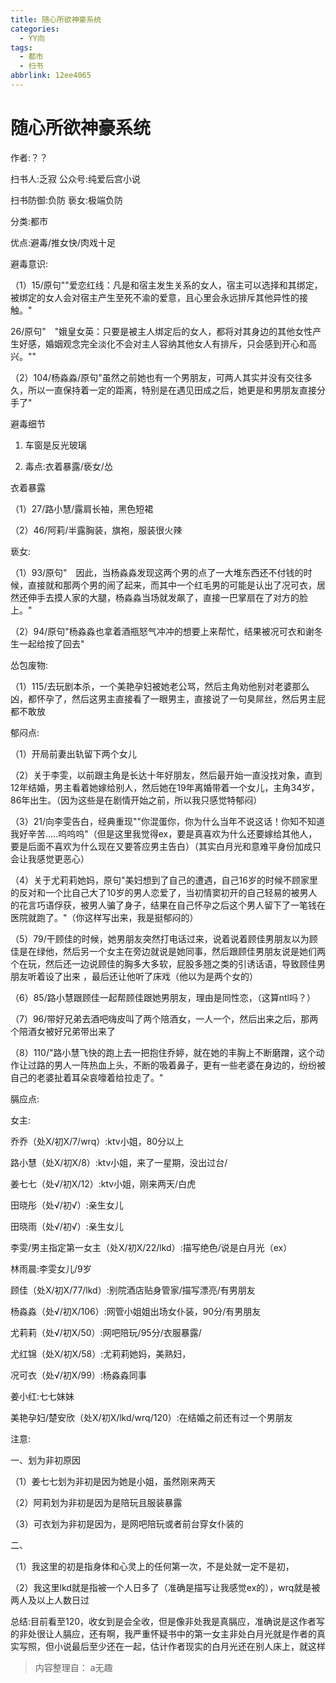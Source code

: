 ```yaml
---
title: 随心所欲神豪系统
categories:
  - YY向
tags:
  - 都市
  - 扫书
abbrlink: 12ee4065
---
```

# 随心所欲神豪系统
作者:？？

扫书人:乏寂 公众号:纯爱后宫小说

扫书防御:负防 亵女:极端负防

分类:都市

优点:避毒/推女快/肉戏十足

避毒意识:

（1）15/原句""爱恋红线：凡是和宿主发生关系的女人，宿主可以选择和其绑定，被绑定的女人会对宿主产生至死不渝的爱意，且心里会永远排斥其他异性的接触。"

26/原句"　"娥皇女英：只要是被主人绑定后的女人，都将对其身边的其他女性产生好感，婚姻观念完全淡化不会对主人容纳其他女人有排斥，只会感到开心和高兴。""

（2）104/杨淼淼/原句"虽然之前她也有一个男朋友，可两人其实并没有交往多久，所以一直保持着一定的距离，特别是在遇见田成之后，她更是和男朋友直接分手了"

避毒细节

1.  车窗是反光玻璃

2.  毒点:衣着暴露/亵女/怂

衣着暴露

（1）27/路小慧/露肩长袖，黑色短裙

（2）46/阿莉/半露胸装，旗袍，服装很火辣

亵女:

（1）93/原句"　因此，当杨淼淼发现这两个男的点了一大堆东西还不付钱的时候，直接就和那两个男的闹了起来，而其中一个红毛男的可能是认出了况可衣，居然还伸手去摸人家的大腿，杨淼淼当场就发飙了，直接一巴掌扇在了对方的脸上。"

（2）94/原句"杨淼淼也拿着酒瓶怒气冲冲的想要上来帮忙，结果被况可衣和谢冬生一起给按了回去"

怂包废物:

（1）115/去玩剧本杀，一个美艳孕妇被她老公骂，然后主角劝他别对老婆那么凶，都怀孕了，然后这男主直接看了一眼男主，直接说了一句臭屌丝，然后男主屁都不敢放

郁闷点:

（1）开局前妻出轨留下两个女儿

（2）关于李雯，以前跟主角是长达十年好朋友，然后最开始一直没找对象，直到12年结婚，男主看着她嫁给别人，然后她在19年离婚带着一个女儿，主角34岁，86年出生。（因为这些是在剧情开始之前，所以我只感觉特郁闷）

（3）21/向李雯告白，经典重现""你混蛋你，你为什么当年不说这话！你知不知道我好辛苦.....呜呜呜"（但是这里我觉得ex，要是真喜欢为什么还要嫁给其他人，要是后面不喜欢为什么现在又要答应男主告白）（其实白月光和意难平身份加成只会让我感觉更恶心）

（4）关于尤莉莉她妈，原句"美妇想到了自己的遭遇，自己16岁的时候不顾家里的反对和一个比自己大了10岁的男人恋爱了，当初情窦初开的自己轻易的被男人的花言巧语俘获，被男人骗了身子，结果在自己怀孕之后这个男人留下了一笔钱在医院就跑了。"（你这样写出来，我是挺郁闷的）

（5）79/干顾佳的时候，她男朋友突然打电话过来，说着说着顾佳男朋友以为顾佳是在绿他，然后另一个女主在旁边就说是她同事，然后跟顾佳男朋友说是她们两个在玩，然后还一边说顾佳的胸多大多软，屁股多翘之类的引诱话语，导致顾佳男朋友听着设了出来
，最后还让他听了床戏（他以为是两个女的）

（6）85/路小慧跟顾佳一起帮顾佳跟她男朋友，理由是同性恋，（这算ntl吗？）

（7）96/带好兄弟去酒吧嗨皮叫了两个陪酒女，一人一个，然后出来之后，那两个陪酒女被好兄弟带出来了

（8）110/"路小慧飞快的跑上去一把抱住乔婷，就在她的丰胸上不断磨蹭，这个动作让过路的男人一阵热血上头，不断的吸着鼻子，更有一些老婆在身边的，纷纷被自己的老婆扯着耳朵哀嚎着给拉走了。"

膈应点:

女主:

乔乔（处X/初X/7/wrq）:ktv小姐，80分以上

路小慧（处X/初X/8）:ktv小姐，来了一星期，没出过台/

姜七七（处√/初Ⅹ/12）:ktv小姐，刚来两天/白虎

田晓彤（处√/初√）:亲生女儿

田晓雨（处√/初√）:亲生女儿

李雯/男主指定第一女主（处X/初X/22/lkd）:描写绝色/说是白月光（ex）

林雨晨:李雯女儿/9岁

顾佳（处X/初X/77/lkd）:别院酒店贴身管家/描写漂亮/有男朋友

杨淼淼（处√/初X/106）:网管小姐姐出场女仆装，90分/有男朋友

尤莉莉（处√/初X/50）:网吧陪玩/95分/衣服暴露/

尤红锦（处X/初X/58）:尤莉莉她妈，美熟妇，

况可衣（处√/初X/99）:杨淼淼同事

姜小红:七七妹妹

美艳孕妇/楚安欣（处X/初X/lkd/wrq/120）:在结婚之前还有过一个男朋友

注意:

一、划为非初原因

（1）姜七七划为非初是因为她是小姐，虽然刚来两天

（2）阿莉划为非初是因为是陪玩且服装暴露

（3）可衣划为非初是因为，是网吧陪玩或者前台穿女仆装的

二、

（1）我这里的初是指身体和心灵上的任何第一次，不是处就一定不是初，

（2）我这里lkd就是指被一个人日多了（准确是描写让我感觉ex的），wrq就是被两人及以上人数日过

总结:目前看至120，收女到是会全收，但是像非处我是真膈应，准确说是这作者写的非处很让人膈应，还有啊，我严重怀疑书中的第一女主非处白月光就是作者的真实写照，但小说最后至少还在一起，估计作者现实的白月光还在别人床上，就这样


> 内容整理自： a无趣